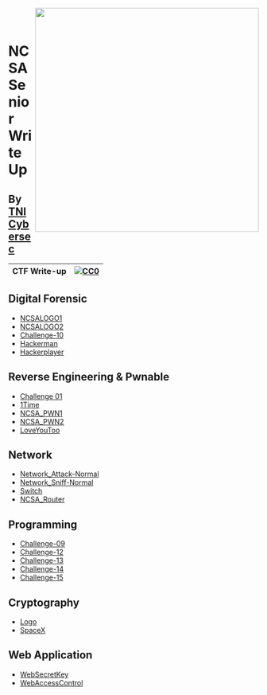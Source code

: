 <br>
<img align="right" src="https://imgur.com/SN6ZqUt.png" width="450"></img>
<p align="center">
</br>	

# NCSA Senior Write Up
## By [TNI Cybersec](https://tni-cybersec.github.io)
|CTF Write-up|[![CC0](https://licensebuttons.net/p/zero/1.0/88x31.png)](https://creativecommons.org/publicdomain/zero/1.0/)|
|----|----|

## Digital Forensic

- [NCSALOGO1](https://bit.ly/3b3hAhH)
- [NCSALOGO2](https://bit.ly/3b3hAhH)
- [Challenge-10](https://github.com/karinzaa/NCSA_Senior_Write_Up/blob/main/WriteUp/Digital%20Forensic/challenge-10.md)
- [Hackerman](https://github.com/karinzaa/NCSA_Senior_Write_Up/blob/main/WriteUp/Digital%20Forensic/HackerMan.md)
- [Hackerplayer](https://medium.com/@PlyNatwara/hackerplayer-writeups-thailand-cyber-top-talent-2021-senior-986c2cbbddc4)

## Reverse Engineering & Pwnable

- [Challenge 01](https://bit.ly/3b3hAhH)
- [1Time](https://github.com/karinzaa/NCSA_Senior_Write_Up/blob/main/WriteUp/Reverse%20Engineering%20%26%20Pwnable/1Time.md)
- [NCSA_PWN1](https://bit.ly/3b3hAhH)
- [NCSA_PWN2](https://bit.ly/3b3hAhH)
- [LoveYouToo](https://github.com/karinzaa/NCSA_Senior_Write_Up/blob/main/WriteUp/Reverse%20Engineering%20%26%20Pwnable/LoveYouToo.md)

## Network

- [Network_Attack-Normal](https://bit.ly/3b3hAhH)
- [Network_Sniff-Normal](https://bit.ly/3b3hAhH)
- [Switch](https://bit.ly/3b3hAhH)
- [NCSA_Router](https://bit.ly/3b3hAhH)

## Programming

- [Challenge-09](https://bit.ly/3b3hAhH)
- [Challenge-12](https://bit.ly/3b3hAhH)
- [Challenge-13](https://bit.ly/3b3hAhH)
- [Challenge-14](https://bit.ly/3b3hAhH)
- [Challenge-15](https://bit.ly/3b3hAhH)

## Cryptography

- [Logo](https://bit.ly/3b3hAhH)
- [SpaceX](https://bit.ly/3b3hAhH)


## Web Application

- [WebSecretKey](https://medium.com/@PlyNatwara/websecretkey-writeups-thailand-cyber-top-talent-2021-senior-9f137e9435ce)
- [WebAccessControl](https://medium.com/@PlyNatwara/webaccesscontrol-writeups-thailand-cyber-top-talent-2021-senior-7c83f141528c)


